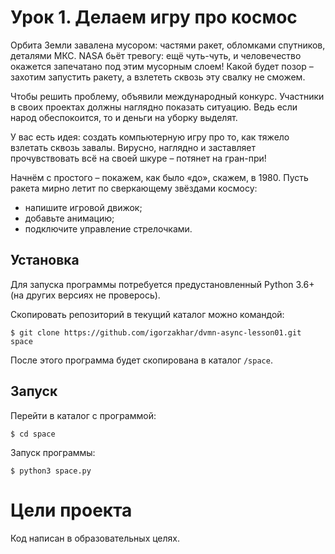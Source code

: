 # Урок 1. Делаем игру про космос

Орбита Земли завалена мусором: частями ракет, обломками спутников, деталями МКС. NASA бьёт тревогу: ещё чуть-чуть, и человечество окажется запечатано под этим мусорным слоем! Какой будет позор – захотим запустить ракету, а взлететь сквозь эту свалку не сможем.  

Чтобы решить проблему, объявили международный конкурс. Участники в своих проектах должны наглядно показать ситуацию. Ведь если народ обеспокоится, то и деньги на уборку выделят.  

У вас есть идея: создать компьютерную игру про то, как тяжело взлетать сквозь завалы. Вирусно, наглядно и заставляет прочувствовать всё на своей шкуре – потянет на гран-при!  

Начнём с простого – покажем, как было «до», скажем, в 1980. Пусть ракета мирно летит по сверкающему звёздами космосу:
- напишите игровой движок;
- добавьте анимацию;
- подключите управление стрелочками.

## Установка

Для запуска программы потребуется предустановленный Python 3.6+ (на других версиях не проверось).

Скопировать репозиторий в текущий каталог можно командой:
```
$ git clone https://github.com/igorzakhar/dvmn-async-lesson01.git space
```
После этого программа будет скопирована в каталог ```/space```.

## Запуск

Перейти в каталог с программой:
```
$ cd space
```
Запуск программы:
```
$ python3 space.py
```

# Цели проекта

Код написан в образовательных целях.

